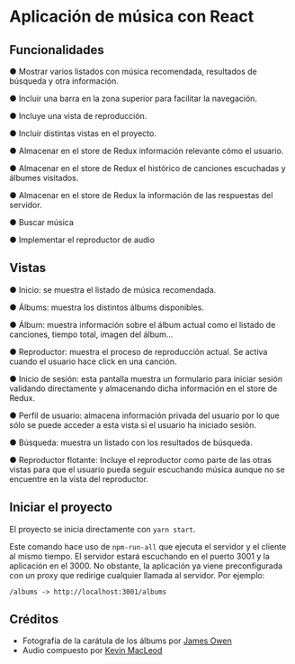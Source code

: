 ﻿# Aplicación de música con React

## Funcionalidades

● Mostrar varios listados con música recomendada, resultados de búsqueda y otra información. 

● Incluir una barra en la zona superior para facilitar la navegación. 

● Incluye una vista de reproducción. 

● Incluir distintas vistas en el proyecto. 

● Almacenar en el store de Redux información relevante cómo el usuario. 

● Almacenar en el store de Redux el histórico de canciones escuchadas y álbumes visitados. 

● Almacenar en el store de Redux la información de las respuestas del servidor. 

● Buscar música 

● Implementar el reproductor de audio 


## Vistas

● Inicio: se muestra el listado de música recomendada.

● Álbums: muestra los distintos álbums disponibles. 

● Álbum: muestra información sobre el álbum actual como el listado de canciones, tiempo total, imagen del álbum… 

● Reproductor: muestra el proceso de reproducción actual. Se activa cuando el usuario hace click en una canción. 

● Inicio de sesión: esta pantalla muestra un formulario para iniciar sesión validando directamente y almacenando dicha información en el store de Redux. 

● Perfil de usuario: almacena información privada del usuario por lo que sólo se puede acceder a esta vista si el usuario ha iniciado sesión.

● Búsqueda: muestra un listado con los resultados de búsqueda. 

● Reproductor flotante: Incluye el reproductor como parte de las otras vistas para que el usuario pueda seguir escuchando música aunque no se encuentre en la vista del reproductor.


## Iniciar el proyecto

El proyecto se inicia directamente con `yarn start`.

Este comando hace uso de `npm-run-all` que ejecuta el servidor y el cliente al mismo tiempo. El servidor estará escuchando en el puerto 3001 y la aplicación en el 3000. No obstante, la aplicación ya viene preconfigurada con un proxy que redirige cualquier llamada al servidor. Por ejemplo:

```/albums -> http://localhost:3001/albums```


## Créditos

* Fotografía de la carátula de los álbums por [James Owen](https://unsplash.com/photos/c-NBiJrhwdM)
* Audio compuesto por [Kevin MacLeod](https://twitter.com/kmacleod)

